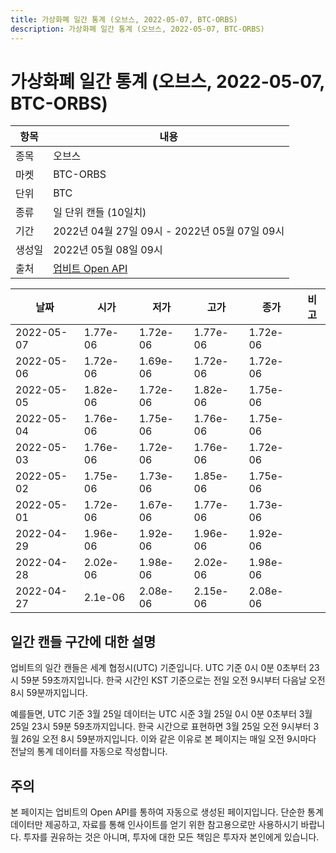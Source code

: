 ```yaml
---
title: 가상화폐 일간 통계 (오브스, 2022-05-07, BTC-ORBS)
description: 가상화폐 일간 통계 (오브스, 2022-05-07, BTC-ORBS)
---
```



가상화폐 일간 통계 (오브스, 2022-05-07, BTC-ORBS)
===

|항목|내용|
|--|--|
|종목|오브스|
|마켓|BTC-ORBS|
|단위|BTC|
|종류|일 단위 캔들 (10일치)|
|기간|2022년 04월 27일 09시 - 2022년 05월 07일 09시|
|생성일|2022년 05월 08일 09시|
|출처|[업비트 Open API](https://docs.upbit.com)|


|날짜|시가|저가|고가|종가|비고|
|--|--|--|--|--|--|
|2022-05-07|1.77e-06|1.72e-06|1.77e-06|1.72e-06|    |
|2022-05-06|1.72e-06|1.69e-06|1.72e-06|1.72e-06|    |
|2022-05-05|1.82e-06|1.72e-06|1.82e-06|1.75e-06|    |
|2022-05-04|1.76e-06|1.75e-06|1.76e-06|1.75e-06|    |
|2022-05-03|1.76e-06|1.72e-06|1.76e-06|1.72e-06|    |
|2022-05-02|1.75e-06|1.73e-06|1.85e-06|1.75e-06|    |
|2022-05-01|1.72e-06|1.67e-06|1.77e-06|1.73e-06|    |
|2022-04-29|1.96e-06|1.92e-06|1.96e-06|1.92e-06|    |
|2022-04-28|2.02e-06|1.98e-06|2.02e-06|1.98e-06|    |
|2022-04-27|2.1e-06|2.08e-06|2.15e-06|2.08e-06|    |


일간 캔들 구간에 대한 설명
---


업비트의 일간 캔들은 세계 협정시(UTC) 기준입니다. 
UTC 기준 0시 0분 0초부터 23시 59분 59초까지입니다. 
한국 시간인 KST 기준으로는 전일 오전 9시부터 다음날 오전 8시 59분까지입니다. 


예를들면, UTC 기준 3월 25일 데이터는 UTC 시준 3월 25일 0시 0분 0초부터 3월 25일 23시 59분 59초까지입니다. 
한국 시간으로 표현하면 3월 25일 오전 9시부터 3월 26일 오전 8시 59분까지입니다. 
이와 같은 이유로 본 페이지는 매일 오전 9시마다 전날의 통계 데이터를 자동으로 작성합니다. 


주의
---


본 페이지는 업비트의 Open API를 통하여 자동으로 생성된 페이지입니다. 
단순한 통계 데이터만 제공하고, 자료를 통해 인사이트를 얻기 위한 참고용으로만 사용하시기 바랍니다. 
투자를 권유하는 것은 아니며, 투자에 대한 모든 책임은 투자자 본인에게 있습니다. 
